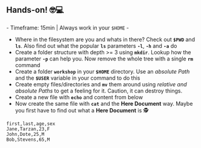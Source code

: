<!-- .slide: class="excercises" -->
## Hands-on! 🤓💻
\- Timeframe: 15min | Always work in your `$HOME` -

* Where in the filesystem are you and whats in there? Check out **`$PWD`** and **`ls`**. Also find out what the popular **`ls`** parameters **`-l`**, **`-h`** and **`-a`** do
* Create a folder structure with depth >= 3 using **`mkdir`**. Lookup how the parameter **`-p`** can help you. Now remove the whole tree with a single **`rm`** command
* Create a folder **`workshop`** in your **`$HOME`** directory. Use an *absolute Path* and the **`$USER`** variable in your command to do this
* Create empty files/directories and **`mv`** them around using *relative and absolute Paths* to get a feeling for it. Caution, it can destroy things.
* Create a new file with **`echo`** and content from below
* Now create the same file with **`cat`** and the **Here Document** way. Maybe you first have to find out what a **Here Document** is 🕵️

```
first,last,age,sex
Jane,Tarzan,23,F
John,Dote,25,M
Bob,Stevens,65,M
```